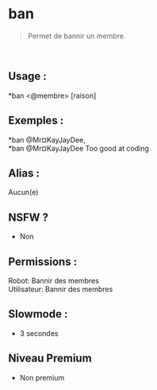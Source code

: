 # ban

> Permet de bannir un membre.

<br>

## Usage :

*ban <@membre> [raison]

## Exemples :

*ban @Mr¤KayJayDee,
<br>*ban @Mr¤KayJayDee Too good at coding

## Alias :

Aucun(e)

## NSFW ?

- Non

## Permissions :

Robot: Bannir des membres
<br>
Utilisateur: Bannir des membres

## Slowmode :

- 3 secondes

## Niveau Premium

- Non premium